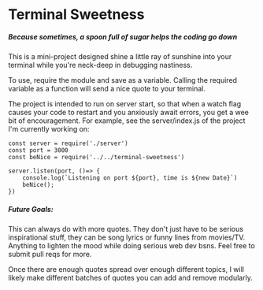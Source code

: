 # Terminal Sweetness
##### Because sometimes, a spoon full of sugar helps the coding go down

This is a mini-project designed shine a little ray of sunshine into your terminal while you're neck-deep in debugging nastiness. 

To use, require the module and save as a variable. Calling the required variable as a function will send a nice quote to your terminal. 

The project is intended to run on server start, so that when a watch flag causes your code to restart and you anxiously await errors, you get a wee bit of encouragement. For example, see the server/index.js of the project I'm currently working on:

```
const server = require('./server')
const port = 3000
const beNice = require('../../terminal-sweetness')

server.listen(port, ()=> {
    console.log(`Listening on port ${port}, time is ${new Date}`)
    beNice();
})
```

##### Future Goals:

This can always do with more quotes. They don't just have to be serious inspirational stuff, they can be song lyrics or funny lines from movies/TV. Anything to lighten the mood while doing serious web dev bsns. Feel free to submit pull reqs for more. 

Once there are enough quotes spread over enough different topics, I will likely make different batches of quotes you can add and remove modularly.
